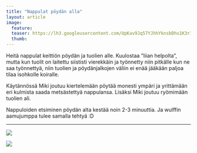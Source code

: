 ```yaml
---
title: "Nappulat pöydän alla"
layout: article
image:
  feature:
  teaser: https://lh3.googleusercontent.com/UpKav9Jq57YJhhYknsbDhu1K3r1xwFraLyoGqeQHM9U=w245
  thumb:
---
```


Heitä nappulat keittiön pöydän ja tuolien alle. Kuulostaa ”liian helpolta”, mutta kun tuolit on laitettu siististi vierekkäin ja työnnetty niin pitkälle kun ne saa työnnettyä, niin tuolien ja pöydänjalkojen väliin ei enää jääkään paljoa tilaa isohkolle koiralle.

Käytännössä Miki joutuu kiertelemään pöytää monesti ympäri ja yrittämään eri kulmista saada metsästettyä nappulansa. Lisäksi Miki joutuu ryömimään tuolien ali.

Nappuloiden etsiminen pöydän alta kestää noin 2-3 minuuttia. Ja wulffin aamujumppa tulee samalla tehtyä :D

---

[![](https://lh3.googleusercontent.com/dW7M-fc-zDGSimA2Y8Kfi-UD7hSppMaEQdGJvaG_Cr0=w800)](https://lh3.googleusercontent.com/dW7M-fc-zDGSimA2Y8Kfi-UD7hSppMaEQdGJvaG_Cr0=s0)

[![](https://lh3.googleusercontent.com/_YWHXalEPGTc-HaUibv5iDgS-WB0aywUrvDFsqe9ZW8=w800)](https://lh3.googleusercontent.com/_YWHXalEPGTc-HaUibv5iDgS-WB0aywUrvDFsqe9ZW8=s0)
